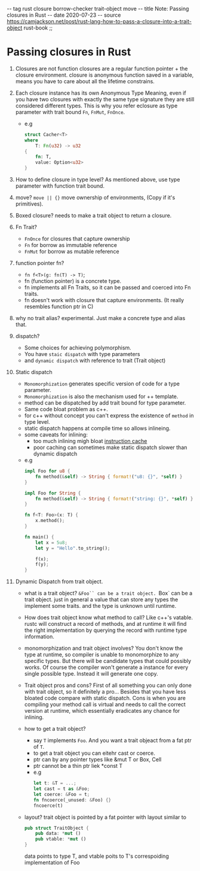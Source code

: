-- tag rust closure borrow-checker trait-object move
-- title Note: Passing closures in Rust
-- date 2020-07-23
-- source https://camjackson.net/post/rust-lang-how-to-pass-a-closure-into-a-trait-object
          rust-book
;;
# Passing closures in Rust
1. Closures are not function
    closures are a regular function pointer + the closure environment.
    closure is anonymous function saved in a variable, means you have to
    care about all the lifetime constrains.

2. Each closure instance has its own Anonymous Type
    Meaning, even if you have two closures with exactly the same type signature
    they are still considered different types. This is why you refer eclosure
    as type parameter with trait bound `Fn`, `FnMut`, `FnOnce`.
    - e.g
        ```rust
        struct Cacher<T>
        where
            T: Fn(u32) -> u32
        {
            fn: T,
            value: Option<u32>
        }
        ```

3. How to define closure in type level?
    As mentioned above, use type parameter with function trait bound.

4. move?
    `move || {}` move ownership of environments, (Copy if it's primitives).

5. Boxed closure?
    needs to make a trait object to return a closure.

6. Fn Trait?
    - `FnOnce` for closures that capture ownership
    - `Fn` for borrow as immutable reference
    - `FnMut` for borrow as mutable reference

7. function pointer fn?
    - `fn f<T>(g: fn(T) -> T)`;
    - fn (function pointer) is a concrete type.
    - fn implements all Fn Traits, so it can be passed and coerced into Fn traits.
    - fn doesn't work with closure that capture environments. (It really resembles function ptr in C)

8. why no trait alias?
    experimental.
    Just make a concrete type and alias that.

9. dispatch?
    - Some choices for achieving polymorphism.
    - You have `staic dispatch` with type parameters
    - and `dynamic dispatch` with reference to trait (Trait object)

10. Static dispatch
    - `Monomorphization` generates specific version of code for a type parameter.
    - `Monomorphization` is also the mechanism used for ++ template.
    - method can be dispatched by add trait bound for type parameter.
    - Same code bloat problem as c++.
    - for c++ without concept you can't express the existence of `method` in type level.
    - static dispatch happens at compile time so allows inlineing.
    - some caveats for inlining:
        - too much inlining migh bloat [instruction cache](https://ecee.colorado.edu/~ecen4002/manuals/dsp56300family/ch8-i-cache.pdf)
        - poor caching can sometimes make static dispatch slower than dynamic dispatch
    - e.g
        ```rust
        impl Foo for u8 {
            fn method(&self) -> String { format!("u8: {}", *self) }
        }

        impl Foo for String {
            fn method(&self) -> String { format!("string: {}", *self) }
        }

        fn f<T: Foo>(x: T) {
            x.method();
        }

        fn main() {
            let x = 5u8;
            let y = "Hello".to_string();

            f(x);
            f(y);
        }
        ```

11. Dynamic Dispatch from trait object.
    - what is a trait object?
        `&Foo`` can be a trait object.
        `Box<Foo>` can be a trait object.
        just in general a value that can store any types the implement some traits.
        and the type is unknown until runtime.

    - How does trait object know what method to call?
        Like c++'s vatable. rustc will construct a record of methods, and
        at runtime it will find the right implementation by querying
        the record with runtime type information.

    - monomorphization and trait object involves?
        You don't know the type at runtime, so compiler is unable to monomorphize to any
        specific types. But there will be candidate types that could possibly works.
        Of course the compiler won't generate a instance for every single possible type.
        Instead it will generate one copy.

    - Trait object pros and cons?
        First of all something you can only done with trait object, so it definitely a pro...
        Besides that you have less bloated code compare with static dispatch.
        Cons is when you are compiling your method call is virtual and needs to call the correct
        version at runtime, which essentially eradicates any chance for inlining.

    - how to get a trait object?
        - say `T` implements `Foo`. And you want a trait objeact from a fat ptr of `T`.
        - to get a trait object you can eitehr cast or coerce.
        - ptr can by any pointer types like &mut T or Box<T>, Cell<T>
        - ptr cannot be a thin ptr liek *const T
        - e.g
            ```rust
            let t: &T = ...;
            let cast = t as &Foo;
            let coerce: &Foo = t;
            fn fncoerce(_unused: &Foo) {}
            fncoerce(t)
            ```
    - layout?
        trait object is pointed by a fat pointer with layout similar to
        ```rust
        pub struct TraitObject {
            pub data: *mut ()
            pub vtable: *mut ()
        }
        ```
        data points to type T, and vtable poits to T's correspoiding implementation of Foo
